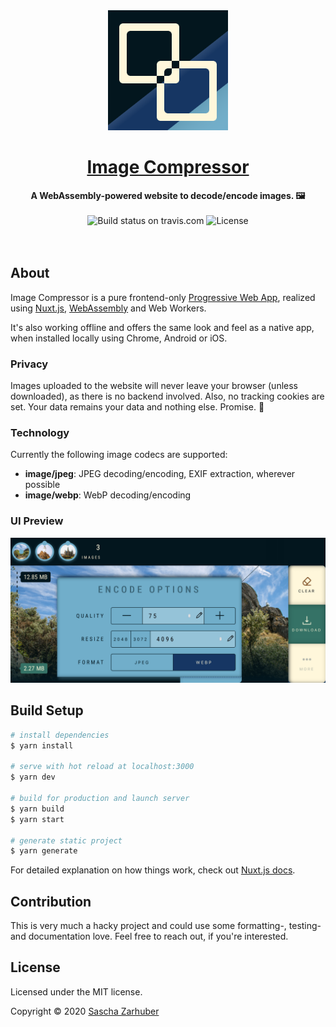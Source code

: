 <div align="center">
  <img src="static/icon.png" alt="The icon of Image Compressor" width="192px" />
  <br />
  <h1><a href="https://compressor.sascha.app/" rel="noopener noreferrer">Image Compressor</a></h1>
  <strong>A WebAssembly-powered website to decode/encode images. 🖼</strong>
  <br />
  <br />
  <img alt="Build status on travis.com" src="https://img.shields.io/travis/com/vorchdorf-dot-media/image-encoder"> <img alt="License" src="https://img.shields.io/github/license/vorchdorf-dot-media/image-compressor"> 
  <br />
  <br />
  <br />
</div>

## About

Image Compressor is a pure frontend-only [Progressive Web App](https://web.dev/progressive-web-apps/), realized using [Nuxt.js](https://nuxtjs.org/), [WebAssembly](https://webassembly.org/) and Web Workers.

It's also working offline and offers the same look and feel as a native app, when installed locally using Chrome, Android or iOS.

### Privacy

Images uploaded to the website will never leave your browser (unless downloaded), as there is no backend involved. Also, no tracking cookies are set. Your data remains your data and nothing else. Promise. 🙏

### Technology

Currently the following image codecs are supported:

- **image/jpeg**: JPEG decoding/encoding, EXIF extraction, wherever possible
- **image/webp**: WebP decoding/encoding

### UI Preview

<div align="center">
  <img src="static/screenshot.png" alt="A screenshot showing the UI of Image Compressor" width="768px" />
</div>

## Build Setup

```bash
# install dependencies
$ yarn install

# serve with hot reload at localhost:3000
$ yarn dev

# build for production and launch server
$ yarn build
$ yarn start

# generate static project
$ yarn generate
```

For detailed explanation on how things work, check out [Nuxt.js docs](https://nuxtjs.org).

## Contribution

This is very much a hacky project and could use some formatting-, testing- and documentation love. Feel free to reach out, if you're interested.

## License

Licensed under the MIT license.

Copyright ©️ 2020 [Sascha Zarhuber](https://sascha.work)
